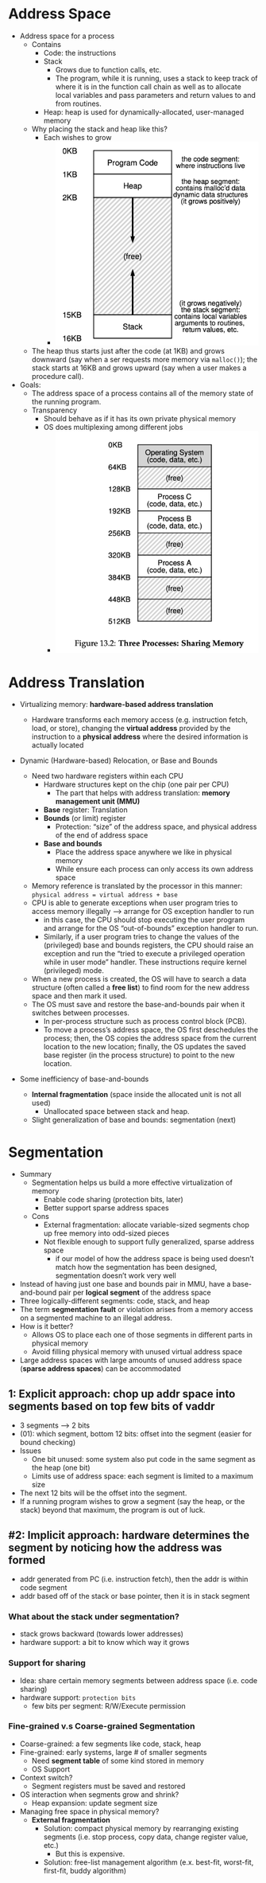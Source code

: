 # Address Space

- Address space for a process
  - Contains
    - Code: the instructions
    - Stack
      - Grows due to function calls, etc.
      - The program, while it is running, uses a stack to keep track of where it is in the function call chain as well as to allocate local variables and pass parameters and return values to and from routines.
    - Heap: heap is used for dynamically-allocated, user-managed memory
  - Why placing the stack and heap like this?
    - Each wishes to grow
      - ![stack-heap-grow](images/01-address-translation/stack-heap-grow.png)
  - The heap thus starts just after the code (at 1KB) and grows downward (say when a ser requests more memory via `malloc()`); the stack starts at 16KB and grows upward (say when a user makes a procedure call).
- Goals:
  - The address space of a process contains all of the memory state of the running program.
  - Transparency
    - Should behave as if it has its own private physical memory
    - OS does multiplexing among different jobs
      - ![os-diff-address](images/01-address-translation/os-diff-address.png)

# Address Translation

- Virtualizing memory: **hardware-based address translation**

  - Hardware transforms each memory access (e.g. instruction fetch, load, or store), changing the **virtual address** provided by the instruction to a **physical address** where the desired information is actually located
- Dynamic (Hardware-based) Relocation, or Base and Bounds
  - Need two hardware registers within each CPU
    - Hardware structures kept on the chip (one pair per CPU)
      - The part that helps with address translation: **memory management unit (MMU)**
    - **Base** register: Translation
    - **Bounds** (or limit) register
      - Protection: “size” of the address space, and physical address of the end of address space
    - **Base and bounds**
      - Place the address space anywhere we like in physical memory
      - While ensure each process can only access its own address space
  - Memory reference is translated by the processor in this manner: `physical address = virtual address + base`
  - CPU is able to generate exceptions when user program tries to access memory illegally —> arrange for OS exception handler to run
    - in this case, the CPU should stop executing the user program and arrange for the OS “out-of-bounds” exception handler to run.
    - Similarly, if a user program tries to change the values of the (privileged) base and bounds registers, the CPU should raise an exception and run the “tried to execute a privileged operation while in user mode” handler. These instructions require kernel (privileged) mode.
  - When a new process is created, the OS will have to search a data structure (often called a **free list**) to find room for the new address space and then mark it used.
  - The OS must save and restore the base-and-bounds pair when it switches between processes.
    - In per-process structure such as process control block (PCB).
    - To move a process’s address space, the OS first deschedules the process; then, the OS copies the address space from the current location to the new location; finally, the OS updates the saved base register (in the process structure) to point to the new location.
- Some inefficiency of base-and-bounds
  - **Internal fragmentation** (space inside the allocated unit is not all used)
    - Unallocated space between stack and heap. 
  - Slight generalization of base and bounds: segmentation (next)

# Segmentation

- Summary
  - Segmentation helps us build a more effective virtualization of memory
    - Enable code sharing (protection bits, later)
    - Better support sparse address spaces
  - Cons
    - External fragmentation: allocate variable-sized segments chop up free memory into odd-sized pieces
    - Not flexible enough to support fully generalized, sparse address space
      - if our model of how the address space is being used doesn’t match how the segmentation has been designed, segmentation doesn’t work very well
- Instead of having just one base and bounds pair in MMU, have a base-and-bound pair per **logical segment** of the address space
- Three logically-different segments: code, stack, and heap
- The term **segmentation fault** or violation arises from a memory access on a segmented machine to an illegal address.
- How is it better?
  - Allows OS to place each one of those segments in different parts in physical memory
  - Avoid filling physical memory with unused virtual address space
- Large address spaces with large amounts of unused address space (**sparse address spaces**) can be accommodated

## 1: Explicit approach: chop up addr space into segments based on top few bits of vaddr

- 3 segments —> 2 bits
- (01): which segment, bottom 12 bits: offset into the segment (easier for bound checking)
- Issues
  - One bit unused: some system also put code in the same segment as the heap (one bit)
  - Limits use of address space: each segment is limited to a maximum size
- The next 12 bits will be the offset into the segment.
- If a running program wishes to grow a segment (say the heap, or the stack) beyond that maximum, the program is out of luck.

## #2: Implicit approach: hardware determines the segment by noticing how the address was formed

- addr generated from PC (i.e. instruction fetch), then the addr is within code segment
- addr based off of the stack or base pointer, then it is in stack segment

### What about the stack under segmentation?

- stack grows backward (towards lower addresses)
- hardware support: a bit to know which way it grows

### Support for sharing

- Idea: share certain memory segments between address space (i.e. code sharing)
- hardware support: `protection bits`
  - few bits per segment: R/W/Execute permission

### Fine-grained v.s Coarse-grained Segmentation

- Coarse-grained: a few segments like code, stack, heap
- Fine-grained: early systems, large # of smaller segments
  - Need **segment table** of some kind stored in memory
  - OS Support
- Context switch?
  - Segment registers must be saved and restored
- OS interaction when segments grow and shrink?
  - Heap expansion: update segment size
- Managing free space in physical memory?
  - **External fragmentation**
    - Solution: compact physical memory by rearranging existing segments (i.e. stop process, copy data, change register value, etc.)
      - But this is expensive.
    - Solution: free-list management algorithm (e.x. best-fit, worst-fit, first-fit, buddy algorithm)
